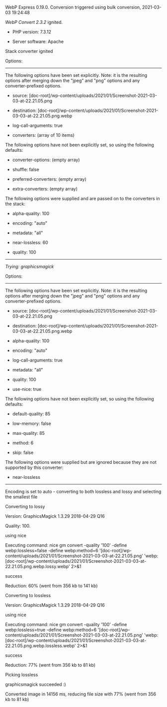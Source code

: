 WebP Express 0.19.0. Conversion triggered using bulk conversion, 2021-03-03 19:24:48

*WebP Convert 2.3.2*  ignited.
- PHP version: 7.3.12
- Server software: Apache

Stack converter ignited

Options:
------------
The following options have been set explicitly. Note: it is the resulting options after merging down the "jpeg" and "png" options and any converter-prefixed options.
- source: [doc-root]/wp-content/uploads/2021/01/Screenshot-2021-03-03-at-22.21.05.png
- destination: [doc-root]/wp-content/uploads/2021/01/Screenshot-2021-03-03-at-22.21.05.png.webp
- log-call-arguments: true
- converters: (array of 10 items)

The following options have not been explicitly set, so using the following defaults:
- converter-options: (empty array)
- shuffle: false
- preferred-converters: (empty array)
- extra-converters: (empty array)

The following options were supplied and are passed on to the converters in the stack:
- alpha-quality: 100
- encoding: "auto"
- metadata: "all"
- near-lossless: 60
- quality: 100
------------


*Trying: graphicsmagick* 

Options:
------------
The following options have been set explicitly. Note: it is the resulting options after merging down the "jpeg" and "png" options and any converter-prefixed options.
- source: [doc-root]/wp-content/uploads/2021/01/Screenshot-2021-03-03-at-22.21.05.png
- destination: [doc-root]/wp-content/uploads/2021/01/Screenshot-2021-03-03-at-22.21.05.png.webp
- alpha-quality: 100
- encoding: "auto"
- log-call-arguments: true
- metadata: "all"
- quality: 100
- use-nice: true

The following options have not been explicitly set, so using the following defaults:
- default-quality: 85
- low-memory: false
- max-quality: 85
- method: 6
- skip: false

The following options were supplied but are ignored because they are not supported by this converter:
- near-lossless
------------

Encoding is set to auto - converting to both lossless and lossy and selecting the smallest file

Converting to lossy
Version: GraphicsMagick 1.3.29 2018-04-29 Q16 
Quality: 100. 
using nice
Executing command: nice gm convert -quality '100' -define webp:lossless=false -define webp:method=6 '[doc-root]/wp-content/uploads/2021/01/Screenshot-2021-03-03-at-22.21.05.png' 'webp:[doc-root]/wp-content/uploads/2021/01/Screenshot-2021-03-03-at-22.21.05.png.webp.lossy.webp' 2>&1
success
Reduction: 60% (went from 356 kb to 141 kb)

Converting to lossless
Version: GraphicsMagick 1.3.29 2018-04-29 Q16 
using nice
Executing command: nice gm convert -quality '100' -define webp:lossless=true -define webp:method=6 '[doc-root]/wp-content/uploads/2021/01/Screenshot-2021-03-03-at-22.21.05.png' 'webp:[doc-root]/wp-content/uploads/2021/01/Screenshot-2021-03-03-at-22.21.05.png.webp.lossless.webp' 2>&1
success
Reduction: 77% (went from 356 kb to 81 kb)

Picking lossless
graphicsmagick succeeded :)

Converted image in 14156 ms, reducing file size with 77% (went from 356 kb to 81 kb)
